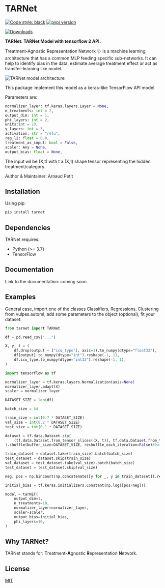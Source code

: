 # TARNet

[![Code style: black](https://img.shields.io/badge/code%20style-black-000000.svg)](https://github.com/psf/black)
[![pypi version](https://img.shields.io/pypi/v/tarnet.svg)](https://pypi.python.org/pypi/tarnet)

[![Downloads](https://static.pepy.tech/badge/tarnet)](https://pepy.tech/project/tarnet)

**TARNet: TARNet Model with tensorflow 2 API.**

Treatment-Agnostic Representation Network 🩺  is a machine learning architecture that has a common MLP feeding specific sub-networks. It can help to identify bias in the data, estimate average treatment effect or act as transfer-learning like model.

![TARNet model architecture](https://i.ibb.co/Lt7B7vV/TARNet.png)

This package implement this model as a keras-like TensorFlow API model.

Parameters are:
```python
normalizer_layer: tf.keras.layers.Layer = None,
n_treatments: int = 2,
output_dim: int = 1,
phi_layers: int = 2,
units:int = 20,
y_layers: int = 3,
activation: str = "relu",
reg_l2: float = 0.0,
treatment_as_input: bool = False,
scaler: Any = None,
output_bias: float = None,
```


The input wil be (X,t) with t a (X,1) shape tensor representing the hidden treatment/category.



Author & Maintainer: Arnaud Petit

## Installation

Using pip:

```python
pip install tarnet
```

## Dependencies

TARNet requires:

- Python (>= 3.7)
- TensorFlow

## Documentation

Link to the documentation: coming soon

## Examples

General case, import one of the classes Classifiers, Regressions, Clustering from vulpes.automl, add some parameters to the object (optional), fit your dataset:

```python
from tarnet import TARNet

df = pd.read_csv("...")

X, y, t = (
    df.drop(output + ["icu_type"], axis=1).to_numpy(dtype="float32"),
    df[output].to_numpy(dtype="int").reshape(-1, 1),
    df.icu_type.to_numpy(dtype="int32").reshape(-1, 1),
)

import tensorflow as tf

normalizer_layer = tf.keras.layers.Normalization(axis=None)
normalizer_layer.adapt(X)
scaler = normalizer_layer

DATASET_SIZE = len(df)

batch_size = 64

train_size = int(0.7 * DATASET_SIZE)
val_size = int(0.2 * DATASET_SIZE)
test_size = int(0.1 * DATASET_SIZE)

dataset = tf.data.Dataset.zip(
    (tf.data.Dataset.from_tensor_slices((X, t)), tf.data.Dataset.from_tensor_slices(y))
).shuffle(buffer_size=DATASET_SIZE, reshuffle_each_iteration=False)#batch(64)

train_dataset = dataset.take(train_size).batch(batch_size)
test_dataset = dataset.skip(train_size)
val_dataset = test_dataset.take(val_size).batch(batch_size)
test_dataset = test_dataset.skip(val_size)

neg, pos = np.bincount(np.concatenate([y for _, y in train_dataset]).reshape(-1).astype("int"))

initial_bias = tf.keras.initializers.Constant(np.log([pos/neg]))

model = tarNET(
    output_dim=1,
    n_treatments=10,
    normalizer_layer=normalizer_layer,
    scaler=scaler,
    output_bias=initial_bias,
    phi_layers=10,
)

```


## Why TARNet?

TARNet stands for: **T**reatment-**A**gnostic **R**epresentation **N**etwork. 



## License

[MIT](https://choosealicense.com/licenses/mit/)
